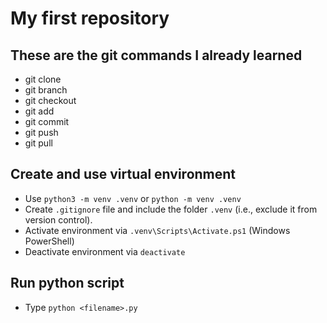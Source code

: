# My first repository

## These are the git commands I already learned

- git clone
- git branch
- git checkout
- git add
- git commit
- git push
- git pull

## Create and use virtual environment
- Use `python3 -m venv .venv` or `python -m venv .venv`
- Create `.gitignore` file and include the folder `.venv` (i.e., exclude it from version control).
- Activate environment via `.venv\Scripts\Activate.ps1` (Windows PowerShell)
- Deactivate environment via `deactivate`

## Run python script
- Type `python <filename>.py`